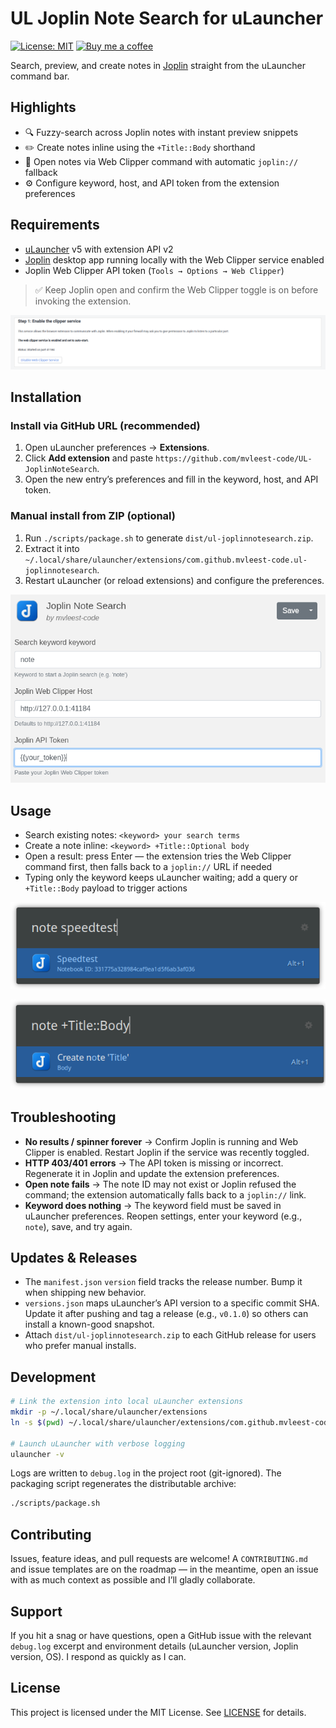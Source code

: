 # UL Joplin Note Search for uLauncher

[![License: MIT](https://img.shields.io/badge/License-MIT-yellow.svg)](LICENSE)
[![Buy me a coffee](https://img.shields.io/badge/Buy%20me%20a%20coffee-%F0%9F%8D%BA-FFDD00?logo=buymeacoffee&logoColor=000)](https://www.buymeacoffee.com/mvleest.code)

Search, preview, and create notes in [Joplin](https://joplinapp.org/) straight from the uLauncher command bar.

## Highlights
- 🔍 Fuzzy-search across Joplin notes with instant preview snippets
- ✏️ Create notes inline using the `+Title::Body` shorthand
- 🔗 Open notes via Web Clipper command with automatic `joplin://` fallback
- ⚙️ Configure keyword, host, and API token from the extension preferences

## Requirements
- [uLauncher](https://ulauncher.io/) v5 with extension API v2
- [Joplin](https://joplinapp.org/) desktop app running locally with the Web Clipper service enabled
- Joplin Web Clipper API token (`Tools → Options → Web Clipper`)

> ✅ Keep Joplin open and confirm the Web Clipper toggle is on before invoking the extension.

![Joplin Web Clipper settings showing service enabled and token](images/enablewebclipper.png)

## Installation
### Install via GitHub URL (recommended)
1. Open uLauncher preferences → **Extensions**.
2. Click **Add extension** and paste `https://github.com/mvleest-code/UL-JoplinNoteSearch`.
3. Open the new entry’s preferences and fill in the keyword, host, and API token.

### Manual install from ZIP (optional)
1. Run `./scripts/package.sh` to generate `dist/ul-joplinnotesearch.zip`.
2. Extract it into `~/.local/share/ulauncher/extensions/com.github.mvleest-code.ul-joplinnotesearch`.
3. Restart uLauncher (or reload extensions) and configure the preferences.

![Extension settings showing configurable keyword, host, and token fields](images/settings.png)

## Usage
- Search existing notes: `<keyword> your search terms`
- Create a note inline: `<keyword> +Title::Optional body`
- Open a result: press Enter — the extension tries the Web Clipper command first, then falls back to a `joplin://` URL if needed
- Typing only the keyword keeps uLauncher waiting; add a query or `+Title::Body` payload to trigger actions

![Searching for a note from uLauncher](images/searchnote.png)

![Creating a note inline](images/addnote.png)

## Troubleshooting
- **No results / spinner forever** → Confirm Joplin is running and Web Clipper is enabled. Restart Joplin if the service was recently toggled.
- **HTTP 403/401 errors** → The API token is missing or incorrect. Regenerate it in Joplin and update the extension preferences.
- **Open note fails** → The note ID may not exist or Joplin refused the command; the extension automatically falls back to a `joplin://` link.
- **Keyword does nothing** → The keyword field must be saved in uLauncher preferences. Reopen settings, enter your keyword (e.g., `note`), save, and try again.

## Updates & Releases
- The `manifest.json` `version` field tracks the release number. Bump it when shipping new behavior.
- `versions.json` maps uLauncher’s API version to a specific commit SHA. Update it after pushing and tag a release (e.g., `v0.1.0`) so others can install a known-good snapshot.
- Attach `dist/ul-joplinnotesearch.zip` to each GitHub release for users who prefer manual installs.

## Development
```bash
# Link the extension into local uLauncher extensions
mkdir -p ~/.local/share/ulauncher/extensions
ln -s $(pwd) ~/.local/share/ulauncher/extensions/com.github.mvleest-code.ul-joplinnotesearch

# Launch uLauncher with verbose logging
ulauncher -v
```

Logs are written to `debug.log` in the project root (git-ignored). The packaging script regenerates the distributable archive:

```bash
./scripts/package.sh
```

## Contributing
Issues, feature ideas, and pull requests are welcome! A `CONTRIBUTING.md` and issue templates are on the roadmap — in the meantime, open an issue with as much context as possible and I’ll gladly collaborate.

## Support
If you hit a snag or have questions, open a GitHub issue with the relevant `debug.log` excerpt and environment details (uLauncher version, Joplin version, OS). I respond as quickly as I can.

## License
This project is licensed under the MIT License. See [LICENSE](LICENSE) for details.
